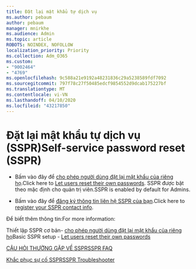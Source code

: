 ```yaml
---
title: Đặt lại mật khẩu tự dịch vụ
ms.author: pebaum
author: pebaum
manager: mnirkhe
ms.audience: Admin
ms.topic: article
ROBOTS: NOINDEX, NOFOLLOW
localization_priority: Priority
ms.collection: Adm_O365
ms.custom:
- "9002464"
- "4769"
ms.openlocfilehash: 9c588a21e9192a48231836c29a5238589fdf7092
ms.sourcegitcommit: 797f78c27f50485edcf9854552d9dcab175227bf
ms.translationtype: MT
ms.contentlocale: vi-VN
ms.lasthandoff: 04/10/2020
ms.locfileid: "43217850"
---
```

# <a name="self-service-password-reset-sspr"></a><span data-ttu-id="0dc61-102">Đặt lại mật khẩu tự dịch vụ (SSPR)</span><span class="sxs-lookup"><span data-stu-id="0dc61-102">Self-service password reset (SSPR)</span></span>

- <span data-ttu-id="0dc61-103">Bấm vào đây để [cho phép người dùng đặt lại mật khẩu của riêng họ](https://admin.microsoft.com/Adminportal/Home#/featureexplorer/security/Sspr).</span><span class="sxs-lookup"><span data-stu-id="0dc61-103">Click here to [Let users reset their own passwords](https://admin.microsoft.com/Adminportal/Home#/featureexplorer/security/Sspr).</span></span>  <span data-ttu-id="0dc61-104">SSPR được bật theo mặc định cho quản trị viên.</span><span class="sxs-lookup"><span data-stu-id="0dc61-104">SSPR is enabled by default for Admins.</span></span>

- <span data-ttu-id="0dc61-105">Bấm vào đây để [đăng ký thông tin liên hệ SSPR của bạn](https://go.microsoft.com/fwlink/?linkid=849451).</span><span class="sxs-lookup"><span data-stu-id="0dc61-105">Click here to [register your SSPR contact info](https://go.microsoft.com/fwlink/?linkid=849451).</span></span>

<span data-ttu-id="0dc61-106">Để biết thêm thông tin:</span><span class="sxs-lookup"><span data-stu-id="0dc61-106">For more information:</span></span>

<span data-ttu-id="0dc61-107">Thiết lập SSPR cơ bản- [cho phép người dùng đặt lại mật khẩu của riêng họ](https://docs.microsoft.com/microsoft-365/admin/add-users/let-users-reset-passwords?view=o365-worldwide)</span><span class="sxs-lookup"><span data-stu-id="0dc61-107">Basic SSPR setup - [Let users reset their own passwords](https://docs.microsoft.com/microsoft-365/admin/add-users/let-users-reset-passwords?view=o365-worldwide)</span></span>

[<span data-ttu-id="0dc61-108">CÂU HỎI THƯỜNG GẶP VỀ SSPR</span><span class="sxs-lookup"><span data-stu-id="0dc61-108">SSPR FAQ</span></span>](https://docs.microsoft.com/azure/active-directory/authentication/active-directory-passwords-faq)

[<span data-ttu-id="0dc61-109">Khắc phục sự cố SSPR</span><span class="sxs-lookup"><span data-stu-id="0dc61-109">SSPR Troubleshooter</span></span>](https://docs.microsoft.com/azure/active-directory/authentication/active-directory-passwords-troubleshoot)
